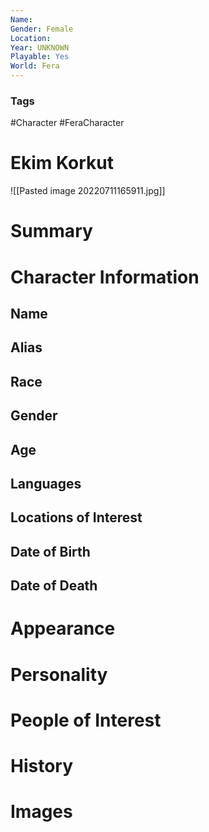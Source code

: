 ```yaml
---
Name: 
Gender: Female
Location: 
Year: UNKNOWN
Playable: Yes
World: Fera
---
```


### Tags
#Character #FeraCharacter 

# Ekim Korkut
![[Pasted image 20220711165911.jpg]]

# Summary


# Character Information

## Name

## Alias

## Race

## Gender

## Age

## Languages

## Locations of Interest

## Date of Birth

## Date of Death

# Appearance

# Personality

# People of Interest

# History

# Images
